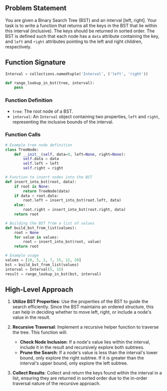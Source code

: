 ## Problem Statement

You are given a Binary Search Tree (BST) and an interval [left, right]. Your task is to write a function that returns all the keys in the BST that lie within this interval (inclusive). The keys should be returned in sorted order. The BST is defined such that each node has a `data` attribute containing the key, and `left` and `right` attributes pointing to the left and right children, respectively.

## Function Signature

```python
Interval = collections.namedtuple('Interval', ('left', 'right'))

def range_lookup_in_bst(tree, interval):
    pass
```

### Function Definition

- `tree`: The root node of a BST.
- `interval`: An `Interval` object containing two properties, `left` and `right`, representing the inclusive bounds of the interval.

### Function Calls

```python
# Example tree node definition
class TreeNode:
    def __init__(self, data=0, left=None, right=None):
        self.data = data
        self.left = left
        self.right = right

# Function to insert nodes into the BST
def insert_into_bst(root, data):
    if root is None:
        return TreeNode(data)
    if data < root.data:
        root.left = insert_into_bst(root.left, data)
    else:
        root.right = insert_into_bst(root.right, data)
    return root

# Building the BST from a list of values
def build_bst_from_list(values):
    root = None
    for value in values:
        root = insert_into_bst(root, value)
    return root

# Example usage
values = [10, 5, 1, 7, 15, 12, 20]
bst = build_bst_from_list(values)
interval = Interval(5, 15)
result = range_lookup_in_bst(bst, interval)
```

## High-Level Approach

1. **Utilize BST Properties**: Use the properties of the BST to guide the search efficiently. Since the BST maintains an ordered structure, this can help in deciding whether to move left, right, or include a node's value in the result.

2. **Recursive Traversal**: Implement a recursive helper function to traverse the tree. This function will:
   - **Check Node Inclusion**: If a node's value lies within the interval, include it in the result and recursively explore both subtrees.
   - **Prune the Search**: If a node's value is less than the interval's lower bound, only explore the right subtree. If it is greater than the interval's upper bound, only explore the left subtree.

3. **Collect Results**: Collect and return the keys found within the interval in a list, ensuring they are returned in sorted order due to the in-order traversal nature of the recursive approach.

